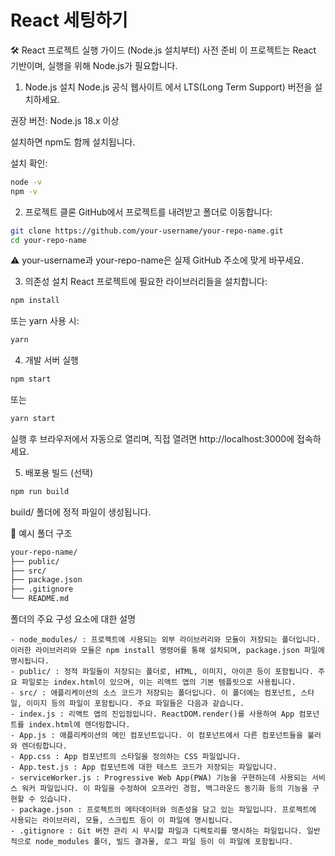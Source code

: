 # React 세팅하기

🛠️ React 프로젝트 실행 가이드 (Node.js 설치부터)
사전 준비
이 프로젝트는 React 기반이며, 실행을 위해 Node.js가 필요합니다.

1. Node.js 설치
Node.js 공식 웹사이트 에서 LTS(Long Term Support) 버전을 설치하세요.

권장 버전: Node.js 18.x 이상

설치하면 npm도 함께 설치됩니다.

설치 확인:
```bash
node -v
npm -v
```

2. 프로젝트 클론
GitHub에서 프로젝트를 내려받고 폴더로 이동합니다:

```bash
git clone https://github.com/your-username/your-repo-name.git
cd your-repo-name
```

⚠️ your-username과 your-repo-name은 실제 GitHub 주소에 맞게 바꾸세요.

3. 의존성 설치
React 프로젝트에 필요한 라이브러리들을 설치합니다:

```bash
npm install
```

또는 yarn 사용 시:

```bash
yarn
```

4. 개발 서버 실행
```bash
npm start
```

또는 
```bash
yarn start
```

실행 후 브라우저에서 자동으로 열리며,
직접 열려면 http://localhost:3000에 접속하세요.

5. 배포용 빌드 (선택)
```bash
npm run build
```

build/ 폴더에 정적 파일이 생성됩니다.

📁 예시 폴더 구조
```bash
your-repo-name/
├── public/
├── src/
├── package.json
├── .gitignore
└── README.md
```

폴더의 주요 구성 요소에 대한 설명

    - node_modules/ : 프로젝트에 사용되는 외부 라이브러리와 모듈이 저장되는 폴더입니다. 이러한 라이브러리와 모듈은 npm install 명령어를 통해 설치되며, package.json 파일에 명시됩니다.
    - public/ : 정적 파일들이 저장되는 폴더로, HTML, 이미지, 아이콘 등이 포함됩니다. 주요 파일로는 index.html이 있으며, 이는 리액트 앱의 기본 템플릿으로 사용됩니다.
    - src/ : 애플리케이션의 소스 코드가 저장되는 폴더입니다. 이 폴더에는 컴포넌트, 스타일, 이미지 등의 파일이 포함됩니다. 주요 파일들은 다음과 같습니다.
    - index.js : 리액트 앱의 진입점입니다. ReactDOM.render()를 사용하여 App 컴포넌트를 index.html에 렌더링합니다.
    - App.js : 애플리케이션의 메인 컴포넌트입니다. 이 컴포넌트에서 다른 컴포넌트들을 불러와 렌더링합니다.
    - App.css : App 컴포넌트의 스타일을 정의하는 CSS 파일입니다.
    - App.test.js : App 컴포넌트에 대한 테스트 코드가 저장되는 파일입니다.
    - serviceWorker.js : Progressive Web App(PWA) 기능을 구현하는데 사용되는 서비스 워커 파일입니다. 이 파일을 수정하여 오프라인 경험, 백그라운드 동기화 등의 기능을 구현할 수 있습니다.
    - package.json : 프로젝트의 메타데이터와 의존성을 담고 있는 파일입니다. 프로젝트에 사용되는 라이브러리, 모듈, 스크립트 등이 이 파일에 명시됩니다.
    - .gitignore : Git 버전 관리 시 무시할 파일과 디렉토리를 명시하는 파일입니다. 일반적으로 node_modules 폴더, 빌드 결과물, 로그 파일 등이 이 파일에 포함됩니다.